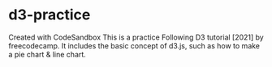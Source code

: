 # d3-practice
Created with CodeSandbox
This is a practice Following D3 tutorial [2021] by freecodecamp.
It includes the basic concept of d3.js, such as how to make a pie chart & line chart.
